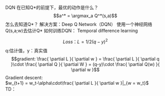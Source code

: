 DQN
在已知Q\*的前提下，最优的动作是什么？
$$a^* = \argmax_a Q^*(s,a)$$
怎么去知道Q\*？
解决方案：Deep Q Network（DQN）
使用一个神经网络Q(s,a;w)去估计Q\*
如何训练DQN：
Temporal difference learning

$$Loss： L =  1/2(q-y)^2$$
q:估计值，y：真实值
$$gradient: \frac{ \partial L }{ \partial w } = \frac{ \partial L }{ \partial q }\cdot \frac{ \partial Q }{ \partial W } = (q-y)\cdot \frac{ \partial Q(w) }{ \partial w }$$
Gradient descent:  
$w_{t+1} = w_t-\alpha\cdot\frac{ \partial L }{ \partial w }|_{w = w_t}$  
TD：
